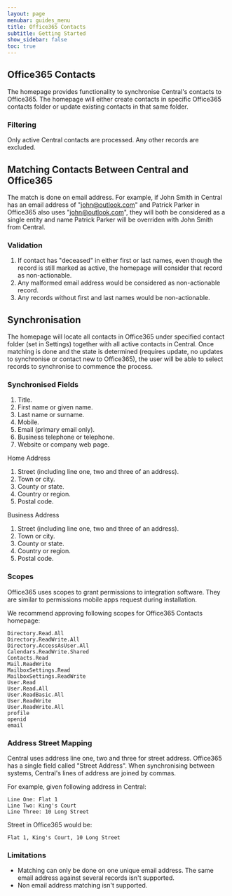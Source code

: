```yaml
---
layout: page
menubar: guides_menu
title: Office365 Contacts
subtitle: Getting Started
show_sidebar: false
toc: true
---
```


## Office365 Contacts ##

The homepage provides functionality to synchronise Central's contacts to Office365. The homepage will either create contacts in specific Office365 contacts folder or update existing contacts in that same folder.

### Filtering ###

Only active Central contacts are processed. Any other records are excluded.

## Matching Contacts Between Central and Office365 ##

The match is done on email address. For example, if John Smith in Central has an email address of "john@outlook.com" and Patrick Parker in Office365 also uses "john@outlook.com", they will both 
be considered as a single entity and name Patrick Parker will be overriden with John Smith from Central.

### Validation ###

1. If contact has "deceased" in either first or last names, even though the record is still marked as active, the homepage will consider that record as non-actionable.
1. Any malformed email address would be considered as non-actionable record. 
1. Any records without first and last names would be non-actionable.

## Synchronisation ##

The homepage will locate all contacts in Office365 under specified contact folder (set in Settings) together with all active contacts in Central. Once matching is done and the state is determined (requires update, no updates to synchronise or contact new to Office365), the user will be able to select records to synchronise to commence the process.

### Synchronised Fields ###

1. Title.
1. First name or given name.
1. Last name or surname.
1. Mobile.
1. Email (primary email only).
1. Business telephone or telephone.
1. Website or company web page.

Home Address

1. Street (including line one, two and three of an address).
1. Town or city.
1. County or state.
1. Country or region.
1. Postal code.

Business Address
1. Street (including line one, two and three of an address).
1. Town or city.
1. County or state.
1. Country or region.
1. Postal code.

### Scopes ###

Office365 uses scopes to grant permissions to integration software. They are similar to permissions mobile apps request during installation.

We recommend approving following scopes for Office365 Contacts homepage:

```
Directory.Read.All
Directory.ReadWrite.All
Directory.AccessAsUser.All
Calendars.ReadWrite.Shared
Contacts.Read
Mail.ReadWrite
MailboxSettings.Read
MailboxSettings.ReadWrite
User.Read
User.Read.All
User.ReadBasic.All
User.ReadWrite
User.ReadWrite.All
profile
openid
email
```

### Address Street Mapping ###

Central uses address line one, two and three for street address. Office365 has a single field called "Street Address". When synchronising between systems, Central's lines of address are joined by commas.

For example, given following address in Central:
```
Line One: Flat 1
Line Two: King's Court
Line Three: 10 Long Street
```

Street in Office365 would be:
```
Flat 1, King's Court, 10 Long Street
```

### Limitations ###

* Matching can only be done on one unique email address. The same email address against several records isn't supported.
* Non email address matching isn't supported.
